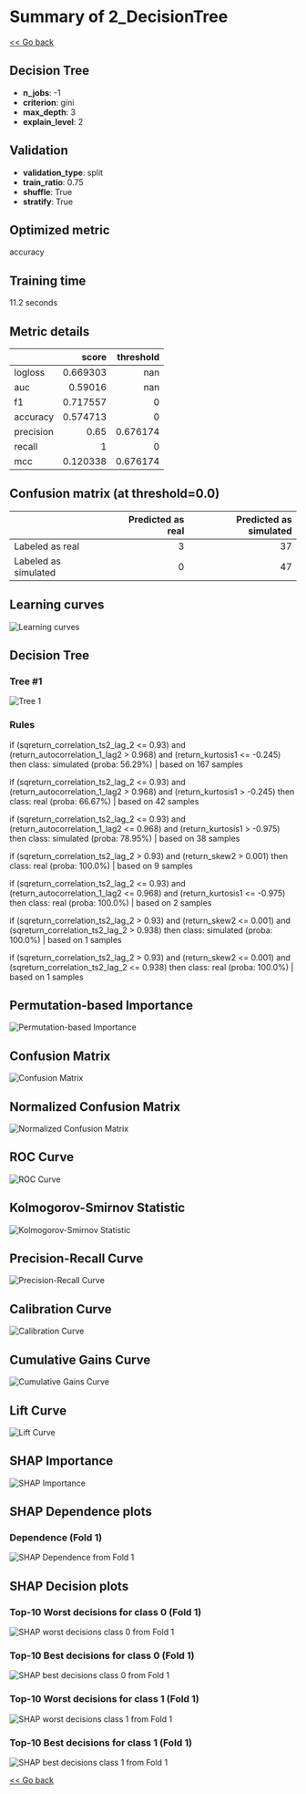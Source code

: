 # Summary of 2_DecisionTree

[<< Go back](../README.md)


## Decision Tree
- **n_jobs**: -1
- **criterion**: gini
- **max_depth**: 3
- **explain_level**: 2

## Validation
 - **validation_type**: split
 - **train_ratio**: 0.75
 - **shuffle**: True
 - **stratify**: True

## Optimized metric
accuracy

## Training time

11.2 seconds

## Metric details
|           |    score |   threshold |
|:----------|---------:|------------:|
| logloss   | 0.669303 |  nan        |
| auc       | 0.59016  |  nan        |
| f1        | 0.717557 |    0        |
| accuracy  | 0.574713 |    0        |
| precision | 0.65     |    0.676174 |
| recall    | 1        |    0        |
| mcc       | 0.120338 |    0.676174 |


## Confusion matrix (at threshold=0.0)
|                      |   Predicted as real |   Predicted as simulated |
|:---------------------|--------------------:|-------------------------:|
| Labeled as real      |                   3 |                       37 |
| Labeled as simulated |                   0 |                       47 |

## Learning curves
![Learning curves](learning_curves.png)

## Decision Tree 

### Tree #1
![Tree 1](learner_fold_0_tree.svg)

### Rules

if (sqreturn_correlation_ts2_lag_2 <= 0.93) and (return_autocorrelation_1_lag2 > 0.968) and (return_kurtosis1 <= -0.245) then class: simulated (proba: 56.29%) | based on 167 samples

if (sqreturn_correlation_ts2_lag_2 <= 0.93) and (return_autocorrelation_1_lag2 > 0.968) and (return_kurtosis1 > -0.245) then class: real (proba: 66.67%) | based on 42 samples

if (sqreturn_correlation_ts2_lag_2 <= 0.93) and (return_autocorrelation_1_lag2 <= 0.968) and (return_kurtosis1 > -0.975) then class: simulated (proba: 78.95%) | based on 38 samples

if (sqreturn_correlation_ts2_lag_2 > 0.93) and (return_skew2 > 0.001) then class: real (proba: 100.0%) | based on 9 samples

if (sqreturn_correlation_ts2_lag_2 <= 0.93) and (return_autocorrelation_1_lag2 <= 0.968) and (return_kurtosis1 <= -0.975) then class: real (proba: 100.0%) | based on 2 samples

if (sqreturn_correlation_ts2_lag_2 > 0.93) and (return_skew2 <= 0.001) and (sqreturn_correlation_ts2_lag_2 > 0.938) then class: simulated (proba: 100.0%) | based on 1 samples

if (sqreturn_correlation_ts2_lag_2 > 0.93) and (return_skew2 <= 0.001) and (sqreturn_correlation_ts2_lag_2 <= 0.938) then class: real (proba: 100.0%) | based on 1 samples





## Permutation-based Importance
![Permutation-based Importance](permutation_importance.png)
## Confusion Matrix

![Confusion Matrix](confusion_matrix.png)


## Normalized Confusion Matrix

![Normalized Confusion Matrix](confusion_matrix_normalized.png)


## ROC Curve

![ROC Curve](roc_curve.png)


## Kolmogorov-Smirnov Statistic

![Kolmogorov-Smirnov Statistic](ks_statistic.png)


## Precision-Recall Curve

![Precision-Recall Curve](precision_recall_curve.png)


## Calibration Curve

![Calibration Curve](calibration_curve_curve.png)


## Cumulative Gains Curve

![Cumulative Gains Curve](cumulative_gains_curve.png)


## Lift Curve

![Lift Curve](lift_curve.png)



## SHAP Importance
![SHAP Importance](shap_importance.png)

## SHAP Dependence plots

### Dependence (Fold 1)
![SHAP Dependence from Fold 1](learner_fold_0_shap_dependence.png)

## SHAP Decision plots

### Top-10 Worst decisions for class 0 (Fold 1)
![SHAP worst decisions class 0 from Fold 1](learner_fold_0_shap_class_0_worst_decisions.png)
### Top-10 Best decisions for class 0 (Fold 1)
![SHAP best decisions class 0 from Fold 1](learner_fold_0_shap_class_0_best_decisions.png)
### Top-10 Worst decisions for class 1 (Fold 1)
![SHAP worst decisions class 1 from Fold 1](learner_fold_0_shap_class_1_worst_decisions.png)
### Top-10 Best decisions for class 1 (Fold 1)
![SHAP best decisions class 1 from Fold 1](learner_fold_0_shap_class_1_best_decisions.png)

[<< Go back](../README.md)
